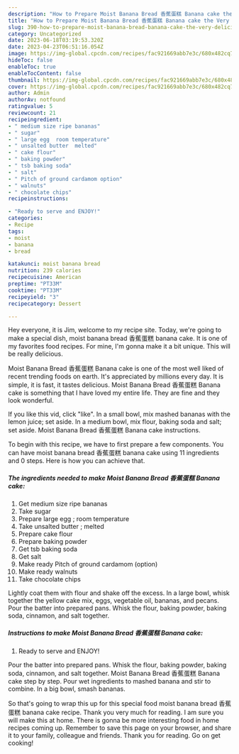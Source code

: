 ```yaml
---
description: "How to Prepare Moist Banana Bread 香蕉蛋糕 Banana cake the Very Delicious"
title: "How to Prepare Moist Banana Bread 香蕉蛋糕 Banana cake the Very Delicious"
slug: 390-how-to-prepare-moist-banana-bread-banana-cake-the-very-delicious
category: Uncategorized
date: 2023-06-18T03:19:53.320Z
date: 2023-04-23T06:51:16.054Z
image: https://img-global.cpcdn.com/recipes/fac921669abb7e3c/680x482cq70/moist-banana-bread-香蕉蛋糕-banana-cake-recipe-main-photo.jpg
hideToc: false
enableToc: true
enableTocContent: false
thumbnail: https://img-global.cpcdn.com/recipes/fac921669abb7e3c/680x482cq70/moist-banana-bread-香蕉蛋糕-banana-cake-recipe-main-photo.jpg
cover: https://img-global.cpcdn.com/recipes/fac921669abb7e3c/680x482cq70/moist-banana-bread-香蕉蛋糕-banana-cake-recipe-main-photo.jpg
author: Admin
authorAv: notfound
ratingvalue: 5
reviewcount: 21
recipeingredient:
- " medium size ripe bananas"
- " sugar"
- " large egg  room temperature"
- " unsalted butter  melted"
- " cake flour"
- " baking powder"
- " tsb baking soda"
- " salt"
- " Pitch of ground cardamom option"
- " walnuts"
- " chocolate chips"
recipeinstructions:

- "Ready to serve and ENJOY!"
categories:
- Recipe
tags:
- moist
- banana
- bread

katakunci: moist banana bread 
nutrition: 239 calories
recipecuisine: American
preptime: "PT33M"
cooktime: "PT33M"
recipeyield: "3"
recipecategory: Dessert

---
```



Hey everyone, it is Jim, welcome to my recipe site. Today, we're going to make a special dish, moist banana bread 香蕉蛋糕 banana cake. It is one of my favorites food recipes. For mine, I'm gonna make it a bit unique. This will be really delicious.

Moist Banana Bread 香蕉蛋糕 Banana cake is one of the most well liked of recent trending foods on earth. It's appreciated by millions every day. It is simple, it is fast, it tastes delicious. Moist Banana Bread 香蕉蛋糕 Banana cake is something that I have loved my entire life. They are fine and they look wonderful.

If you like this vid, click &#34;like&#34;. In a small bowl, mix mashed bananas with the lemon juice; set aside. In a medium bowl, mix flour, baking soda and salt; set aside. Moist Banana Bread 香蕉蛋糕 Banana cake instructions.


To begin with this recipe, we have to first prepare a few components. You can have moist banana bread 香蕉蛋糕 banana cake using 11 ingredients and 0 steps. Here is how you can achieve that.

<!--inarticleads1-->

##### The ingredients needed to make Moist Banana Bread 香蕉蛋糕 Banana cake:

1. Get  medium size ripe bananas
1. Take  sugar
1. Prepare  large egg ; room temperature
1. Take  unsalted butter ; melted
1. Prepare  cake flour
1. Prepare  baking powder
1. Get  tsb baking soda
1. Get  salt
1. Make ready  Pitch of ground cardamom (option)
1. Make ready  walnuts
1. Take  chocolate chips


Lightly coat them with flour and shake off the excess. In a large bowl, whisk together the yellow cake mix, eggs, vegetable oil, bananas, and pecans. Pour the batter into prepared pans. Whisk the flour, baking powder, baking soda, cinnamon, and salt together. 

<!--inarticleads2-->

##### Instructions to make Moist Banana Bread 香蕉蛋糕 Banana cake:


1. Ready to serve and ENJOY!

Pour the batter into prepared pans. Whisk the flour, baking powder, baking soda, cinnamon, and salt together. Moist Banana Bread 香蕉蛋糕 Banana cake step by step. Pour wet ingredients to mashed banana and stir to combine. In a big bowl, smash bananas. 

So that's going to wrap this up for this special food moist banana bread 香蕉蛋糕 banana cake recipe. Thank you very much for reading. I am sure you will make this at home. There is gonna be more interesting food in home recipes coming up. Remember to save this page on your browser, and share it to your family, colleague and friends. Thank you for reading. Go on get cooking!
